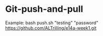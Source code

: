 # Git-push-and-pull

Example:
bash push.sh "testing" "password" https://github.com/ALTrilling/e14a-week1.git
